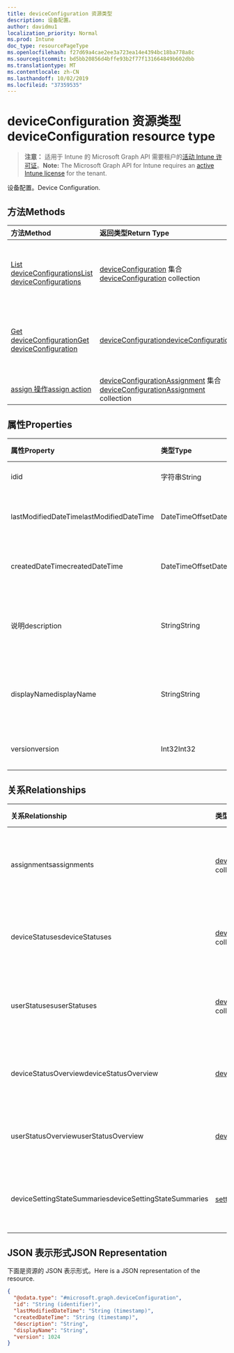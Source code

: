 ```yaml
---
title: deviceConfiguration 资源类型
description: 设备配置。
author: davidmu1
localization_priority: Normal
ms.prod: Intune
doc_type: resourcePageType
ms.openlocfilehash: f27d69a4cae2ee3a723ea14e4394bc18ba778a8c
ms.sourcegitcommit: bd5bb20856d4bffe93b2f77f131664849b602dbb
ms.translationtype: MT
ms.contentlocale: zh-CN
ms.lasthandoff: 10/02/2019
ms.locfileid: "37359535"
---
```

# <a name="deviceconfiguration-resource-type"></a><span data-ttu-id="caee5-103">deviceConfiguration 资源类型</span><span class="sxs-lookup"><span data-stu-id="caee5-103">deviceConfiguration resource type</span></span>

> <span data-ttu-id="caee5-104">**注意：** 适用于 Intune 的 Microsoft Graph API 需要租户的[活动 Intune 许可证](https://go.microsoft.com/fwlink/?linkid=839381)。</span><span class="sxs-lookup"><span data-stu-id="caee5-104">**Note:** The Microsoft Graph API for Intune requires an [active Intune license](https://go.microsoft.com/fwlink/?linkid=839381) for the tenant.</span></span>

<span data-ttu-id="caee5-105">设备配置。</span><span class="sxs-lookup"><span data-stu-id="caee5-105">Device Configuration.</span></span>

## <a name="methods"></a><span data-ttu-id="caee5-106">方法</span><span class="sxs-lookup"><span data-stu-id="caee5-106">Methods</span></span>
|<span data-ttu-id="caee5-107">方法</span><span class="sxs-lookup"><span data-stu-id="caee5-107">Method</span></span>|<span data-ttu-id="caee5-108">返回类型</span><span class="sxs-lookup"><span data-stu-id="caee5-108">Return Type</span></span>|<span data-ttu-id="caee5-109">说明</span><span class="sxs-lookup"><span data-stu-id="caee5-109">Description</span></span>|
|:---|:---|:---|
|[<span data-ttu-id="caee5-110">List deviceConfigurations</span><span class="sxs-lookup"><span data-stu-id="caee5-110">List deviceConfigurations</span></span>](../api/intune-deviceconfig-deviceconfiguration-list.md)|<span data-ttu-id="caee5-111">[deviceConfiguration](../resources/intune-deviceconfig-deviceconfiguration.md) 集合</span><span class="sxs-lookup"><span data-stu-id="caee5-111">[deviceConfiguration](../resources/intune-deviceconfig-deviceconfiguration.md) collection</span></span>|<span data-ttu-id="caee5-112">列出 [deviceConfiguration](../resources/intune-deviceconfig-deviceconfiguration.md) 对象的属性和关系。</span><span class="sxs-lookup"><span data-stu-id="caee5-112">List properties and relationships of the [deviceConfiguration](../resources/intune-deviceconfig-deviceconfiguration.md) objects.</span></span>|
|[<span data-ttu-id="caee5-113">Get deviceConfiguration</span><span class="sxs-lookup"><span data-stu-id="caee5-113">Get deviceConfiguration</span></span>](../api/intune-deviceconfig-deviceconfiguration-get.md)|[<span data-ttu-id="caee5-114">deviceConfiguration</span><span class="sxs-lookup"><span data-stu-id="caee5-114">deviceConfiguration</span></span>](../resources/intune-deviceconfig-deviceconfiguration.md)|<span data-ttu-id="caee5-115">读取 [deviceConfiguration](../resources/intune-deviceconfig-deviceconfiguration.md) 对象的属性和关系。</span><span class="sxs-lookup"><span data-stu-id="caee5-115">Read properties and relationships of the [deviceConfiguration](../resources/intune-deviceconfig-deviceconfiguration.md) object.</span></span>|
|[<span data-ttu-id="caee5-116">assign 操作</span><span class="sxs-lookup"><span data-stu-id="caee5-116">assign action</span></span>](../api/intune-deviceconfig-deviceconfiguration-assign.md)|<span data-ttu-id="caee5-117">[deviceConfigurationAssignment](../resources/intune-deviceconfig-deviceconfigurationassignment.md) 集合</span><span class="sxs-lookup"><span data-stu-id="caee5-117">[deviceConfigurationAssignment](../resources/intune-deviceconfig-deviceconfigurationassignment.md) collection</span></span>|<span data-ttu-id="caee5-118">尚未记录</span><span class="sxs-lookup"><span data-stu-id="caee5-118">Not yet documented</span></span>|

## <a name="properties"></a><span data-ttu-id="caee5-119">属性</span><span class="sxs-lookup"><span data-stu-id="caee5-119">Properties</span></span>
|<span data-ttu-id="caee5-120">属性</span><span class="sxs-lookup"><span data-stu-id="caee5-120">Property</span></span>|<span data-ttu-id="caee5-121">类型</span><span class="sxs-lookup"><span data-stu-id="caee5-121">Type</span></span>|<span data-ttu-id="caee5-122">说明</span><span class="sxs-lookup"><span data-stu-id="caee5-122">Description</span></span>|
|:---|:---|:---|
|<span data-ttu-id="caee5-123">id</span><span class="sxs-lookup"><span data-stu-id="caee5-123">id</span></span>|<span data-ttu-id="caee5-124">字符串</span><span class="sxs-lookup"><span data-stu-id="caee5-124">String</span></span>|<span data-ttu-id="caee5-125">实体的键。</span><span class="sxs-lookup"><span data-stu-id="caee5-125">Key of the entity.</span></span>|
|<span data-ttu-id="caee5-126">lastModifiedDateTime</span><span class="sxs-lookup"><span data-stu-id="caee5-126">lastModifiedDateTime</span></span>|<span data-ttu-id="caee5-127">DateTimeOffset</span><span class="sxs-lookup"><span data-stu-id="caee5-127">DateTimeOffset</span></span>|<span data-ttu-id="caee5-128">上次修改对象的日期/时间。</span><span class="sxs-lookup"><span data-stu-id="caee5-128">DateTime the object was last modified.</span></span>|
|<span data-ttu-id="caee5-129">createdDateTime</span><span class="sxs-lookup"><span data-stu-id="caee5-129">createdDateTime</span></span>|<span data-ttu-id="caee5-130">DateTimeOffset</span><span class="sxs-lookup"><span data-stu-id="caee5-130">DateTimeOffset</span></span>|<span data-ttu-id="caee5-131">创建对象的日期/时间。</span><span class="sxs-lookup"><span data-stu-id="caee5-131">DateTime the object was created.</span></span>|
|<span data-ttu-id="caee5-132">说明</span><span class="sxs-lookup"><span data-stu-id="caee5-132">description</span></span>|<span data-ttu-id="caee5-133">String</span><span class="sxs-lookup"><span data-stu-id="caee5-133">String</span></span>|<span data-ttu-id="caee5-134">管理员提供的设备配置说明。</span><span class="sxs-lookup"><span data-stu-id="caee5-134">Admin provided description of the Device Configuration.</span></span>|
|<span data-ttu-id="caee5-135">displayName</span><span class="sxs-lookup"><span data-stu-id="caee5-135">displayName</span></span>|<span data-ttu-id="caee5-136">String</span><span class="sxs-lookup"><span data-stu-id="caee5-136">String</span></span>|<span data-ttu-id="caee5-137">管理员提供的设备配置名称。</span><span class="sxs-lookup"><span data-stu-id="caee5-137">Admin provided name of the device configuration.</span></span>|
|<span data-ttu-id="caee5-138">version</span><span class="sxs-lookup"><span data-stu-id="caee5-138">version</span></span>|<span data-ttu-id="caee5-139">Int32</span><span class="sxs-lookup"><span data-stu-id="caee5-139">Int32</span></span>|<span data-ttu-id="caee5-140">设备配置的版本。</span><span class="sxs-lookup"><span data-stu-id="caee5-140">Version of the device configuration.</span></span>|

## <a name="relationships"></a><span data-ttu-id="caee5-141">关系</span><span class="sxs-lookup"><span data-stu-id="caee5-141">Relationships</span></span>
|<span data-ttu-id="caee5-142">关系</span><span class="sxs-lookup"><span data-stu-id="caee5-142">Relationship</span></span>|<span data-ttu-id="caee5-143">类型</span><span class="sxs-lookup"><span data-stu-id="caee5-143">Type</span></span>|<span data-ttu-id="caee5-144">说明</span><span class="sxs-lookup"><span data-stu-id="caee5-144">Description</span></span>|
|:---|:---|:---|
|<span data-ttu-id="caee5-145">assignments</span><span class="sxs-lookup"><span data-stu-id="caee5-145">assignments</span></span>|<span data-ttu-id="caee5-146">[deviceConfigurationAssignment](../resources/intune-deviceconfig-deviceconfigurationassignment.md) 集合</span><span class="sxs-lookup"><span data-stu-id="caee5-146">[deviceConfigurationAssignment](../resources/intune-deviceconfig-deviceconfigurationassignment.md) collection</span></span>|<span data-ttu-id="caee5-147">设备配置文件的分配列表。</span><span class="sxs-lookup"><span data-stu-id="caee5-147">The list of assignments for the device configuration profile.</span></span>|
|<span data-ttu-id="caee5-148">deviceStatuses</span><span class="sxs-lookup"><span data-stu-id="caee5-148">deviceStatuses</span></span>|<span data-ttu-id="caee5-149">[deviceConfigurationDeviceStatus](../resources/intune-deviceconfig-deviceconfigurationdevicestatus.md) 集合</span><span class="sxs-lookup"><span data-stu-id="caee5-149">[deviceConfigurationDeviceStatus](../resources/intune-deviceconfig-deviceconfigurationdevicestatus.md) collection</span></span>|<span data-ttu-id="caee5-150">按设备的设备配置安装状态。</span><span class="sxs-lookup"><span data-stu-id="caee5-150">Device configuration installation status by device.</span></span>|
|<span data-ttu-id="caee5-151">userStatuses</span><span class="sxs-lookup"><span data-stu-id="caee5-151">userStatuses</span></span>|<span data-ttu-id="caee5-152">[deviceConfigurationUserStatus](../resources/intune-deviceconfig-deviceconfigurationuserstatus.md) 集合</span><span class="sxs-lookup"><span data-stu-id="caee5-152">[deviceConfigurationUserStatus](../resources/intune-deviceconfig-deviceconfigurationuserstatus.md) collection</span></span>|<span data-ttu-id="caee5-153">按用户的设备配置安装状态。</span><span class="sxs-lookup"><span data-stu-id="caee5-153">Device configuration installation status by user.</span></span>|
|<span data-ttu-id="caee5-154">deviceStatusOverview</span><span class="sxs-lookup"><span data-stu-id="caee5-154">deviceStatusOverview</span></span>|[<span data-ttu-id="caee5-155">deviceConfigurationDeviceOverview</span><span class="sxs-lookup"><span data-stu-id="caee5-155">deviceConfigurationDeviceOverview</span></span>](../resources/intune-deviceconfig-deviceconfigurationdeviceoverview.md)|<span data-ttu-id="caee5-156">设备配置设备状态概述</span><span class="sxs-lookup"><span data-stu-id="caee5-156">Device Configuration devices status overview</span></span>|
|<span data-ttu-id="caee5-157">userStatusOverview</span><span class="sxs-lookup"><span data-stu-id="caee5-157">userStatusOverview</span></span>|[<span data-ttu-id="caee5-158">deviceConfigurationUserOverview</span><span class="sxs-lookup"><span data-stu-id="caee5-158">deviceConfigurationUserOverview</span></span>](../resources/intune-deviceconfig-deviceconfigurationuseroverview.md)|<span data-ttu-id="caee5-159">设备配置用户状态概述</span><span class="sxs-lookup"><span data-stu-id="caee5-159">Device Configuration users status overview</span></span>|
|<span data-ttu-id="caee5-160">deviceSettingStateSummaries</span><span class="sxs-lookup"><span data-stu-id="caee5-160">deviceSettingStateSummaries</span></span>|<span data-ttu-id="caee5-161">[settingStateDeviceSummary](../resources/intune-deviceconfig-settingstatedevicesummary.md) 集合</span><span class="sxs-lookup"><span data-stu-id="caee5-161">[settingStateDeviceSummary](../resources/intune-deviceconfig-settingstatedevicesummary.md) collection</span></span>|<span data-ttu-id="caee5-162">设备配置设置状态设备摘要</span><span class="sxs-lookup"><span data-stu-id="caee5-162">Device Configuration Setting State Device Summary</span></span>|

## <a name="json-representation"></a><span data-ttu-id="caee5-163">JSON 表示形式</span><span class="sxs-lookup"><span data-stu-id="caee5-163">JSON Representation</span></span>
<span data-ttu-id="caee5-164">下面是资源的 JSON 表示形式。</span><span class="sxs-lookup"><span data-stu-id="caee5-164">Here is a JSON representation of the resource.</span></span>
<!-- {
  "blockType": "resource",
  "keyProperty": "id",
  "@odata.type": "microsoft.graph.deviceConfiguration"
}
-->
``` json
{
  "@odata.type": "#microsoft.graph.deviceConfiguration",
  "id": "String (identifier)",
  "lastModifiedDateTime": "String (timestamp)",
  "createdDateTime": "String (timestamp)",
  "description": "String",
  "displayName": "String",
  "version": 1024
}
```




